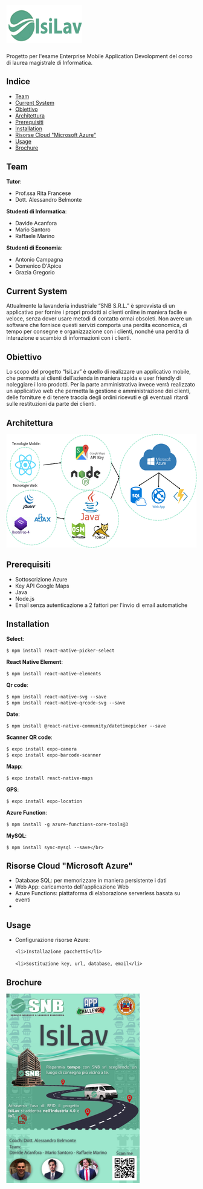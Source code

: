 
# <img src="https://github.com/mario-santoro/EMAD2020_IsiLav/blob/main/Documentazione/isilav-logo.png" width="200" height="100"> 

Progetto per l'esame Enterprise Mobile Application Devolopment del corso di laurea magistrale di Informatica.

## Indice
<ul>
	<li> <a href="https://github.com/mario-santoro/EMAD2020_IsiLav#team">Team</a></li>
	<li> <a href="https://github.com/mario-santoro/EMAD2020_IsiLav#current-system">Current System</a></li>
 	<li> <a href="https://github.com/mario-santoro/EMAD2020_IsiLav#obiettivo">Obiettivo</a></li>
	<li> <a href="https://github.com/mario-santoro/EMAD2020_IsiLav#architettura">Architettura</a></li>
	<li> <a href="https://github.com/mario-santoro/EMAD2020_IsiLav#prerequisiti">Prerequisiti</a></li>
 	<li> <a href="https://github.com/mario-santoro/EMAD2020_IsiLav#installation">Installation</a></li>
	<li> <a href="https://github.com/mario-santoro/EMAD2020_IsiLav#risorse-cloud-microsoft-azure">Risorse Cloud "Microsoft Azure"</a></li>
	<li> <a href="https://github.com/mario-santoro/EMAD2020_IsiLav#usage">Usage</a></li>
 	<li> <a href="https://github.com/mario-santoro/EMAD2020_IsiLav#brochure">Brochure</a></li>
</ul>


## Team
**Tutor**:
 - Prof.ssa Rita Francese
 - Dott. Alessandro Belmonte

**Studenti di Informatica**:
 - Davide Acanfora
 - Mario Santoro
 - Raffaele Marino
 
**Studenti di Economia**:
 - Antonio Campagna
 - Domenico D'Apice
 - Grazia Gregorio

## Current System
Attualmente la lavanderia industriale “SNB S.R.L.” è sprovvista di un applicativo per fornire i propri prodotti ai clienti online in maniera facile e veloce, senza dover usare metodi di contatto ormai obsoleti. Non avere un software che fornisce questi servizi comporta una perdita economica, di tempo per consegne e organizzazione con i clienti, nonché una perdita di interazione e scambio di informazioni con i clienti.

## Obiettivo
Lo scopo del progetto “IsiLav” è quello di realizzare un applicativo mobile, che permetta ai clienti dell’azienda in maniera rapida e user friendly di noleggiare i loro prodotti. Per la parte amministrativa invece verrà realizzato un applicativo web che permetta la gestione e amministrazione dei clienti, delle forniture e di tenere traccia degli ordini ricevuti e gli eventuali ritardi sulle restituzioni da parte dei clienti.

## Architettura
<img src="https://github.com/mario-santoro/EMAD2020_IsiLav/blob/main/Documentazione/isilav-tecnologie.png" height="300">

## Prerequisiti
<ul>
	<li>Sottoscrizione Azure</li>
	<li>Key API Google Maps</li>
	<li>Java</li>
	<li>Node.js</li>
	<li>Email senza autenticazione a 2 fattori per l'invio di email automatiche</li>	
</ul>

## Installation
<b>Select</b>:
```console
$ npm install react-native-picker-select 
```
<b>React Native Element</b>: 
```console
$ npm install react-native-elements  
```
<b>Qr code</b>: 
```console
$ npm install react-native-svg --save
$ npm install react-native-qrcode-svg --save  
```
<b>Date</b>: 
```console
$ npm install @react-native-community/datetimepicker --save  
```
<b>Scanner QR code</b>:
```
$ expo install expo-camera
$ expo install expo-barcode-scanner 
```
<b>Mapp</b>: 
```console
$ expo install react-native-maps 
```
<b>GPS</b>:
```console
$ expo install expo-location
```
<b> Azure Function</b>: 
```console
$ npm install -g azure-functions-core-tools@3 
```
<b> MySQL</b>: 
```console
$ npm install sync-mysql --save</br>
```
## Risorse Cloud "Microsoft Azure"
<ul>
	<li>Database SQL: per memorizzare in maniera persistente i dati</li>
	<li>Web App: caricamento dell'applicazione Web</li>
	<li>Azure Functions: piattaforma di elaborazione serverless basata su eventi<li>
</ul>

## Usage
<ul>
	<li>Configurazione risorse Azure:</li>
	
	<li>Installazione pacchetti</li>
	
	<li>Sostituzione key, url, database, email</li>
</ul>

## Brochure

<img src="https://github.com/mario-santoro/EMAD2020_IsiLav/blob/main/Documentazione/IsiLavBrochure.png" height="500">
